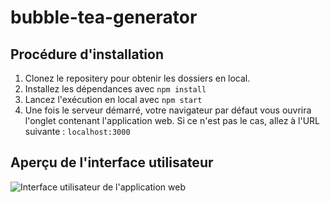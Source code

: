 # bubble-tea-generator

## Procédure d'installation

1. Clonez le repositery pour obtenir les dossiers en local.
1. Installez les dépendances avec `npm install`
1. Lancez l'exécution en local avec `npm start`
1. Une fois le serveur démarré, votre navigateur par défaut vous ouvrira l'onglet contenant l'application web. Si ce n'est pas le cas, allez à l'URL suivante : `localhost:3000`

## Aperçu de l'interface utilisateur

![Interface utilisateur de l'application web](https://github.com/ggroult3/bubble-tea-generator/public/UI.PNG)